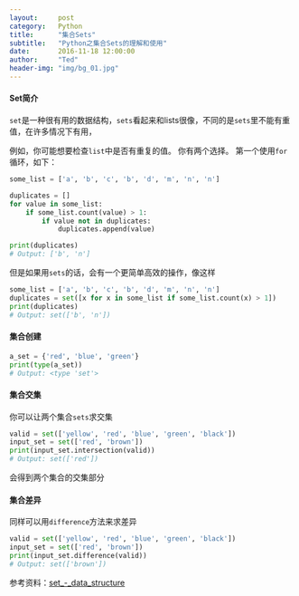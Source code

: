 ```yaml
---
layout:     post
category:   Python
title:      "集合Sets"
subtitle:   "Python之集合Sets的理解和使用"
date:       2016-11-18 12:00:00
author:     "Ted"
header-img: "img/bg_01.jpg"
---
```


#### Set简介

`set`是一种很有用的数据结构，`sets`看起来和lists很像，不同的是`sets`里不能有重值，在许多情况下有用，

例如，你可能想要检查`list`中是否有重复的值。 你有两个选择。 第一个使用`for`循环，如下：

```python
some_list = ['a', 'b', 'c', 'b', 'd', 'm', 'n', 'n']

duplicates = []
for value in some_list:
    if some_list.count(value) > 1:
        if value not in duplicates:
            duplicates.append(value)

print(duplicates)
# Output: ['b', 'n']
```

但是如果用`sets`的话，会有一个更简单高效的操作，像这样

```python
some_list = ['a', 'b', 'c', 'b', 'd', 'm', 'n', 'n']
duplicates = set([x for x in some_list if some_list.count(x) > 1])
print(duplicates)
# Output: set(['b', 'n'])
```

#### 集合创建

```python
a_set = {'red', 'blue', 'green'}
print(type(a_set))
# Output: <type 'set'>
```

#### 集合交集

你可以让两个集合`sets`求交集

```python
valid = set(['yellow', 'red', 'blue', 'green', 'black'])
input_set = set(['red', 'brown'])
print(input_set.intersection(valid))
# Output: set(['red'])
```

会得到两个集合的交集部分

#### 集合差异

同样可以用`difference`方法来求差异

```python
valid = set(['yellow', 'red', 'blue', 'green', 'black'])
input_set = set(['red', 'brown'])
print(input_set.difference(valid))
# Output: set(['brown'])
```



参考资料：[set_-_data_structure](http://book.pythontips.com/en/latest/set_-_data_structure.html)